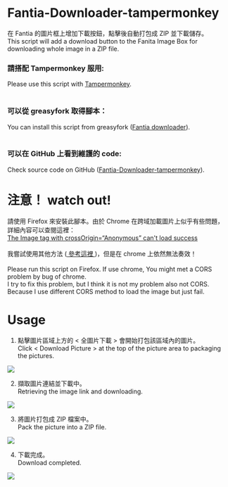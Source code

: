 # Fantia-Downloader-tampermonkey
在 Fantia 的圖片框上增加下載按鈕，點擊後自動打包成 ZIP 並下載儲存。 <br>
This script will add a download button to the Fanita Image Box for downloading whole image in a ZIP file.
### 請搭配 Tampermonkey 服用:<br>
Please use this script with [Tampermonkey](https://www.tampermonkey.net/). <br>
<br>
### 可以從 greasyfork 取得腳本：<br>
You can install this script from greasyfork ([Fantia downloader](https://greasyfork.org/zh-TW/scripts/423306-fantia-downloader)).<br>
<br>
### 可以在 GitHub 上看到維護的 code:<br>
Check source code on GitHub ([Fantia-Downloader-tampermonkey](https://github.com/suzumiyahifumi/Fantia-Downloader-tampermonkey)).<br>
# 注意！ watch out! 
請使用 Firefox 來安裝此腳本。由於 Chrome 在跨域加載圖片上似乎有些問題，詳細內容可以查閱這裡：<br>
[ The Image tag with crossOrigin=“Anonymous” can't load success ](https://stackoverflow.com/questions/49503171/the-image-tag-with-crossorigin-anonymous-cant-load-success-from-s3)<br><br>
我嘗試使用其他方法 ([ 參考這裡 ](https://developer.mozilla.org/en-US/docs/Web/HTML/CORS_enabled_image))，但是在 chrome 上依然無法奏效！<br><br>
Please run this script on Firefox. If use chrome, You might met a CORS problem by bug of chrome.<br>
I try to fix this problem, but I think it is not my problem also not CORS. Because I use different CORS method to load the image but just fail.

# Usage

1. 點擊圖片區域上方的 < 全圖片下載 > 會開始打包該區域內的圖片。<br>
Click < Download Picture > at the top of the picture area to packaging the pictures. <br>
<img src="https://i.imgur.com/SyRh7mZ.png" />

2. 擷取圖片連結並下載中。<br>
Retrieving the image link and downloading. <br>
<img src="https://i.imgur.com/FT7rY3Z.png" />

3. 將圖片打包成 ZIP 檔案中。<br>
Pack the picture into a ZIP file. <br>
<img src="https://i.imgur.com/K6IQ8Cj.png" />

4. 下載完成。<br>
Download completed.<br>
<img src="https://i.imgur.com/zP1QGMc.png" />
